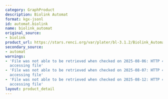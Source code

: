 ```yaml
---
category: GraphProduct
description: Biolink Automat
format: kgx-jsonl
id: automat.biolink
name: biolink_automat
original_source:
- biolink
product_url: https://stars.renci.org/var/plater/bl-3.1.2/Biolink_Automat/latest/kgx_files
secondary_source:
- automat
warnings:
- 'File was not able to be retrieved when checked on 2025-08-06: HTTP 404 error when
  accessing file'
- 'File was not able to be retrieved when checked on 2025-08-07: HTTP 404 error when
  accessing file'
- 'File was not able to be retrieved when checked on 2025-08-12: HTTP 404 error when
  accessing file'
layout: product_detail
---
```

